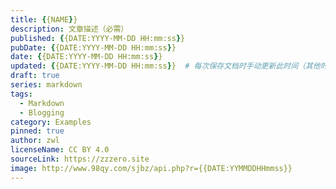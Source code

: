 ```yaml
---
title: {{NAME}}
description: 文章描述（必需）
published: {{DATE:YYYY-MM-DD HH:mm:ss}}
pubDate: {{DATE:YYYY-MM-DD HH:mm:ss}}
date: {{DATE:YYYY-MM-DD HH:mm:ss}}
updated: {{DATE:YYYY-MM-DD HH:mm:ss}}  # 每次保存文档时手动更新此时间（其他时间字段保持不变）
draft: true
series: markdown
tags:
  - Markdown
  - Blogging
category: Examples
pinned: true
author: zwl
licenseName: CC BY 4.0
sourceLink: https://zzzero.site
image: http://www.98qy.com/sjbz/api.php?r={{DATE:YYMMDDHHmmss}}
---
```

